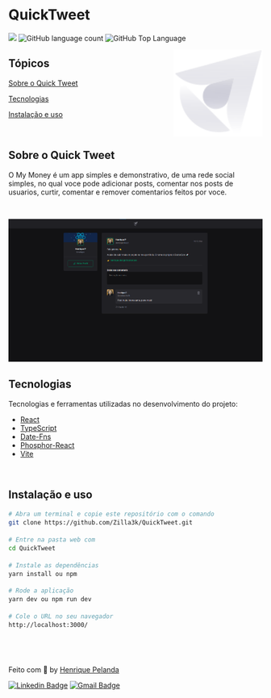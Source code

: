 # QuickTweet

<p>
  <img src="https://img.shields.io/badge/made%20by-HENRIQUE%20PELANDA-ff512f?style=flat-square">
  <img alt="GitHub language count" src="https://img.shields.io/github/languages/count/zilla3k/mymoneyapp?color=ff512f&style=flat-square">
  <img alt="GitHub Top Language" src="https://img.shields.io/github/languages/top/zilla3k/mymoneyapp?color=ff512f&style=flat-square">
</p>

<img align="right" src="/src/assets/logo.svg " width="35%" alt="quick tweet">

## Tópicos

[Sobre o Quick Tweet](#sobre-o-Quick-Tweet)

[Tecnologias](#tecnologias)

[Instalação e uso](#instalação-e-uso)

<br>

## Sobre o Quick Tweet

O My Money é um app simples e demonstrativo, de uma rede social simples, no qual voce pode adicionar posts, comentar nos posts de usuarios, curtir, comentar e remover comentarios feitos por voce.

<br>

<p align="center">
  <img src=".github/cover.png" alt="Página inicial">
</p>

## Tecnologias

Tecnologias e ferramentas utilizadas no desenvolvimento do projeto:

- [React](https://reactjs.org/)
- [TypeScript](https://www.typescriptlang.org/)
- [Date-Fns](https://date-fns.org/)
- [Phosphor-React](https://github.com/axios/axios)
- [Vite](https://vitejs.dev/)

<br>

## Instalação e uso

```bash
# Abra um terminal e copie este repositório com o comando
git clone https://github.com/Zilla3k/QuickTweet.git

# Entre na pasta web com
cd QuickTweet

# Instale as dependências
yarn install ou npm

# Rode a aplicação
yarn dev ou npm run dev

# Cole o URL no seu navegador
http://localhost:3000/
```

## <br>

Feito com :orange_heart: by [Henrique Pelanda](https://github.com/zilla3k)

[![Linkedin Badge](https://img.shields.io/badge/-Henrique%20Pelanda-ff512f?style=flat-square&logo=Linkedin&logoColor=white&link=https://www.linkedin.com/in/henrique-pelanda/)](https://www.linkedin.com/in/henrique-pelanda/)
[![Gmail Badge](https://img.shields.io/badge/-henriquepelanda.web@gmail.com-ff512f?style=flat-square&logo=Gmail&logoColor=white&link=mailto:henriquepelanda.web@gmail.com)](mailto:henriquepelanda.web@gmail.com)
